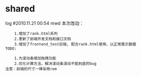 # shared
log #2010.11.21 00:54 mwd
    本次改动：
    
        1.增加了rank.html系列
        2.更新了前端开发文档和接口文档
        3.增加了frontend_test后端, 配合rank.html使用，以正常展示数据
    TODO:
    
        1.为滚动条增加拖拽功能
        2.优化计算方法，解决滚动条滚动不能到底的bug
    注意：前端的尺寸一律采用rem
    
